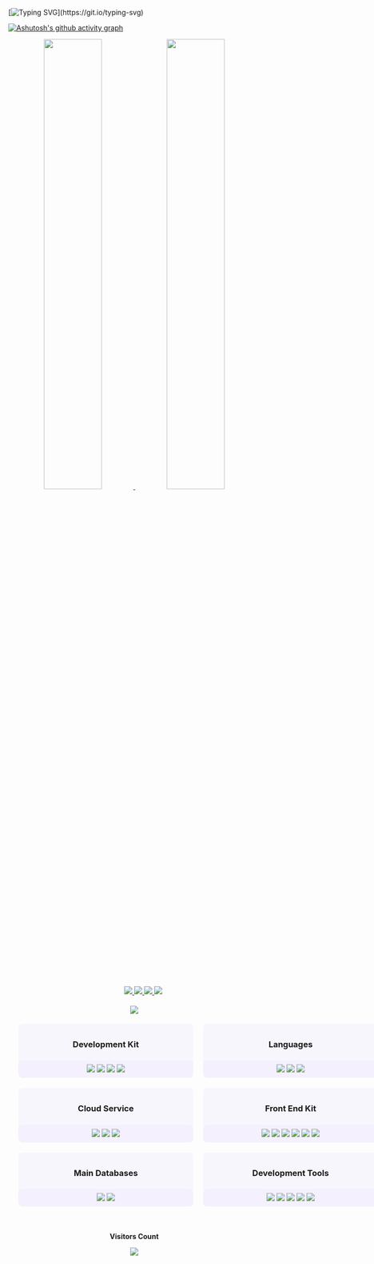 [![Typing SVG](https://readme-typing-svg.herokuapp.com?font=Fira+Code&size=25&duration=1500&pause=200&color=AD62F7&center=true&vCenter=true&multiline=true&width=1000&height=250&lines=Welcome+%F0%9F%A4%A9;Hello%2C+My+name+is+Alexsander+de+Oliveira;21+years+old+%F0%9F%8E%89;I'm+from+Santos+-+SP%2C+Brasil+%F0%9F%8C%87;+;%22Take+a+coffee+break%2C+but;don't+break+the+code.%22+%E2%98%95;+;+;+;+;+;)](https://git.io/typing-svg)

[![Ashutosh's github activity graph](https://activity-graph.herokuapp.com/graph?username=wylp&bg_color=0d111700&color=ad62f7&line=ad62f7&point=b096f7&area=true&hide_border=true)](https://github.com/ashutosh00710/github-readme-activity-graph)


<div align="center">
    <a href="#">
        <img lign="left" src="https://github-readme-streak-stats.herokuapp.com/?user=wylp&hide_border=true&background=20232A00&ring=713FF7&fire=B096F7&sideLabels=9F7FF7&dates=c2aef7&sideNums=B096F7&currStreakNum=B096F7&currStreakLabel=B096F7" width="48%" >
        <img lign="right" src="https://github-readme-stats.vercel.app/api?username=wylp&show_icons=true&hide_border=true&theme=react&title_color=ad62f7&text_color=b096f7&icon_color=ad62f7&bg_color=20232A00" width="48%">
    </a>
</div>
<div align="center">

<div align="center" style="margin:20px; width: 500px">
    <div>
        <a href="https://www.linkedin.com/in/alexsander-dev/">
            <img src="https://img.shields.io/badge/LinkedIn-0077B5?style=for-the-badge&logo=linkedin&logoColor=white"/>
        </a>
        <a href="https://wa.me/+5513988169397/?text=Ol%C3%A1+Alexsander%2C+eu+estou+vindo+por+meio+do+seu+perfil+do+github%2C+gostaria+de+conhece-lo+melhor">
            <img src="https://img.shields.io/badge/WhatsApp-25D366?style=for-the-badge&logo=whatsapp&logoColor=white"/>
        </a>
        <a href="mailto:alexsandeveloper@gmail.com">
            <img src="https://img.shields.io/badge/Gmail-D14836?style=for-the-badge&logo=gmail&logoColor=white"/>
        </a>
        <a href="mailto:alexsander.dev@outlook.com">
            <img src="https://img.shields.io/badge/Outlook-0078D4?style=for-the-badge&logo=microsoft-outlook&logoColor=white"/>
        </a>
    </div>
</div>


<img src="https://user-images.githubusercontent.com/56663586/185466838-1095e53c-4ccb-45b0-a7c3-d0816408473a.png">


<div style="
    display: grid;
    grid-template-columns: auto auto;
    padding: 10px;
">
    <div style="background-color:#b096f710; border-radius: 8px; margin: 10px;width: 350px">
        <h3 style="font-weight:bold; padding: 8px 0 6px;">Development Kit</h3>
        <div style="background-color:#b096f710; padding: 8px 0; border-radius: 8px; width: 350px;">
            <img src="https://img.shields.io/badge/-Node.js-0D1117?style=for-the-badge&logo=node.js&labelColor=0D1117&textColor=0D1117">
            <img src="https://img.shields.io/badge/-NGINX-0D1117?style=for-the-badge&logo=nginx&labelColor=0D1117"/>
            <img src="https://img.shields.io/badge/-Docker-0D1117?style=for-the-badge&logo=docker&labelColor=0D1117"/>
            <img src="https://img.shields.io/badge/-kubernetes-0D1117?style=for-the-badge&logo=kubernetes&labelColor=0D1117"/>
        </div>
    </div>
    <div style="background-color:#b096f710; border-radius: 8px; margin: 10px;width: 350px;">
        <h3 style="font-weight:bold; padding: 8px 0 6px;">Languages</h3>
        <div style="background-color:#b096f710; padding: 8px 0; border-radius: 8px; width: 350px;">
            <img src="https://img.shields.io/badge/-JavaScript-0D1117?style=for-the-badge&logo=javascript&labelColor=0D1117&textColor=0D1117">
            <img src="https://img.shields.io/badge/-TypeScript-0D1117?style=for-the-badge&logo=typescript&labelColor=0D1117">
            <img src="https://img.shields.io/badge/-Express.js-0D1117?style=for-the-badge&logo=express&labelColor=0D1117&textColor=0D1117">
        </div>
    </div>
    <div style="background-color:#b096f710; border-radius: 8px; margin: 10px;width: 350px; height: fit-content;">
        <h3 style="font-weight:bold; padding: 8px 0 6px;">Cloud Service</h3>
        <div style="background-color:#b096f710; padding: 8px 0; border-radius: 8px; width: 350px;">
            <img src="https://img.shields.io/badge/-Google Cloud-0D1117?style=for-the-badge&logo=google-cloud&labelColor=0D1117&textColor=0D1117">
            <img src="https://img.shields.io/badge/-Amazon AWS-0D1117?style=for-the-badge&logo=amazon-aws&labelColor=0D1117&textColor=0D1117">
            <img src="https://img.shields.io/badge/-Redis-0D1117?style=for-the-badge&logo=redis&labelColor=0D1117&textColor=0D1117">
        </div>
    </div>
    <div style="background-color:#b096f710; border-radius: 8px; margin: 10px;width: 350px;">
        <h3 style="font-weight:bold; padding: 8px 0 6px;">Front End Kit</h3>
        <div style="background-color:#b096f710; padding: 8px 0; border-radius: 8px; width: 350px;">
            <img src="https://img.shields.io/badge/-React.js-0D1117?style=for-the-badge&logo=react&labelColor=0D1117">
            <img src="https://img.shields.io/badge/-Redux-0D1117?style=for-the-badge&logo=redux&labelColor=0D1117">
            <img src="https://img.shields.io/badge/-React Router-0D1117?style=for-the-badge&logo=react-router&labelColor=0D1117">
            <img src="https://img.shields.io/badge/-CSS3-0D1117?style=for-the-badge&logo=CSS3&logoColor=1572B6&labelColor=0D1117">
            <img src="https://img.shields.io/badge/-HTML5-0D1117?style=for-the-badge&logo=html5&labelColor=0D1117"/>
            <img src="https://img.shields.io/badge/-ANGULAR-0D1117?style=for-the-badge&logo=angular&labelColor=0D1117"/>
        </div>
    </div>
    <div style="background-color:#b096f710; border-radius: 8px; margin: 10px;width: 350px; height: fit-content;">
        <h3 style="font-weight:bold; padding: 8px 0 6px;">Main Databases</h3>
        <div style="background-color:#b096f710; padding: 8px 0; border-radius: 8px; width: 350px;">
            <img src="https://img.shields.io/badge/-Postgresql-0D1117?style=for-the-badge&logo=postgresql&labelColor=0D1117">
            <img src="https://img.shields.io/badge/-MySQL-0D1117?style=for-the-badge&logo=mysql&labelColor=0D1117">
        </div>
    </div>
    <div style="background-color:#b096f710; border-radius: 8px; margin: 10px;width: 350px;">
        <h3 style="font-weight:bold; padding: 8px 0 6px;">Development Tools</h3>
        <div style="background-color:#b096f710; padding: 8px 0; border-radius: 8px; width: 350px;">
            <img src="https://img.shields.io/badge/-Visual%20Studio%20Code-0D1117?style=for-the-badge&logo=visual-studio-code&logoColor=007ACC&labelColor=0D1117"/>
            <img src="https://img.shields.io/badge/-Dbeaver-0D1117?style=for-the-badge&logo=dbeaver&labelColor=0D1117&textColor=0D1117">
            <img src="https://img.shields.io/badge/-Git-0D1117?style=for-the-badge&logo=git&labelColor=0D1117">
            <img src="https://img.shields.io/badge/-GitHub-0D1117?style=for-the-badge&logo=github&labelColor=0D1117">
            <img src="https://img.shields.io/badge/-Linux-0D1117?style=for-the-badge&logo=linux&labelColor=0D1117">
        </div>
    </div>
</div>


<div align="center">
    <br>
    <p align="center">
        <b>Visitors Count</b>
    </p>  
    <p align="center">
        <img align="center" src="https://profile-counter.glitch.me/{wylp}/count.svg" />
    </p> 
    <br>
</div>
